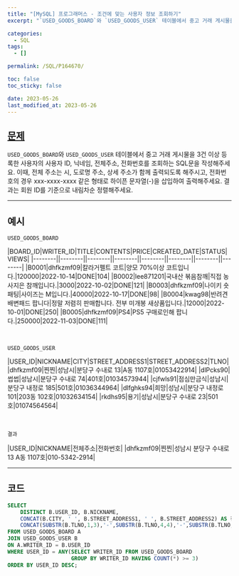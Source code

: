 ```yaml
---
title: "[MySQL] 프로그래머스 - 조건에 맞는 사용자 정보 조회하기"
excerpt: "`USED_GOODS_BOARD`와 `USED_GOODS_USER` 테이블에서 중고 거래 게시물을 3건 이상 등록한 사용자의 사용자 ID, 닉네임, 전체주소, 전화번호를 조회하는 SQL문을 작성해주세요. 이때, 전체 주소는 시, 도로명 주소, 상세 주소가 함께 출력되도록 해주시고, 전화번호의 경우 xxx-xxxx-xxxx 같은 형태로 하이픈 문자열(-)을 삽입하여 출력해주세요. 결과는 회원 ID를 기준으로 내림차순 정렬해주세요."

categories:
  - SQL
tags:
  - []

permalink: /SQL/P164670/

toc: false
toc_sticky: false

date: 2023-05-26
last_modified_at: 2023-05-26
---
```


## [문제](https://school.programmers.co.kr/learn/courses/30/lessons/164670)

`USED_GOODS_BOARD`와 `USED_GOODS_USER` 테이블에서 중고 거래 게시물을 3건 이상 등록한 사용자의 사용자 ID, 닉네임, 전체주소, 전화번호를 조회하는 SQL문을 작성해주세요. 이때, 전체 주소는 시, 도로명 주소, 상세 주소가 함께 출력되도록 해주시고, 전화번호의 경우 xxx-xxxx-xxxx 같은 형태로 하이픈 문자열(-)을 삽입하여 출력해주세요. 결과는 회원 ID를 기준으로 내림차순 정렬해주세요.

***
## 예시
 
`USED_GOODS_BOARD`

|BOARD_ID|WRITER_ID|TITLE|CONTENTS|PRICE|CREATED_DATE|STATUS|VIEWS|
|--------||--------||--------||--------||--------||--------||--------||--------|
|B0001|dhfkzmf09|칼라거펠트 코트|양모 70%이상 코트입니다.|120000|2022-10-14|DONE|104|
|B0002|lee871201|국내산 볶음참깨|직접 농사지은 참깨입니다.|3000|2022-10-02|DONE|121|
|B0003|dhfkzmf09|나이키 숏패팅|사이즈는 M입니다.|40000|2022-10-17|DONE|98|
|B0004|kwag98|반려견 배변패드 팝니다|정말 저렴히 판매합니다. 전부 미개봉 새상품입니다.|12000|2022-10-01|DONE|250|
|B0005|dhfkzmf09|PS4|PS5 구매로인해 팝니다.|250000|2022-11-03|DONE|111|

<br/>

`USED_GOODS_USER`

|USER_ID|NICKNAME|CITY|STREET_ADDRESS1|STREET_ADDRESS2|TLNO|
|dhfkzmf09|찐찐|성남시|분당구 수내로 13|A동 1107호|01053422914|
|dlPcks90|썹썹|성남시|분당구 수내로 74|401호|01034573944|
|cjfwls91|점심만금식|성남시|분당구 내정로 185|501호|01036344964|
|dlfghks94|희망|성남시|분당구 내정로 101|203동 102호|01032634154|
|rkdhs95|용기|성남시|분당구 수내로 23|501호|01074564564|


<br/>

`결과`

|USER_ID|NICKNAME|전체주소|전화번호|
|dhfkzmf09|찐찐|성남시 분당구 수내로 13 A동 1107호|010-5342-2914|


***
## 코드
```sql
SELECT 
    DISTINCT B.USER_ID, B.NICKNAME, 
    CONCAT(B.CITY, ' ', B.STREET_ADDRESS1, ' ', B.STREET_ADDRESS2) AS 전체주소, 
    CONCAT(SUBSTR(B.TLNO,1,3),'-',SUBSTR(B.TLNO,4,4),'-',SUBSTR(B.TLNO,8,4)) AS 전화번호
FROM USED_GOODS_BOARD A
JOIN USED_GOODS_USER B
ON A.WRITER_ID = B.USER_ID
WHERE USER_ID = ANY(SELECT WRITER_ID FROM USED_GOODS_BOARD 
                    GROUP BY WRITER_ID HAVING COUNT(*) >= 3)
ORDER BY USER_ID DESC;
```

